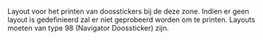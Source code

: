 Layout voor het printen van doosstickers bij de deze zone. Indien er geen layout is gedefinieerd zal er niet geprobeerd worden om te printen.
Layouts moeten van type 98 (Navigator Doossticker) zijn.
